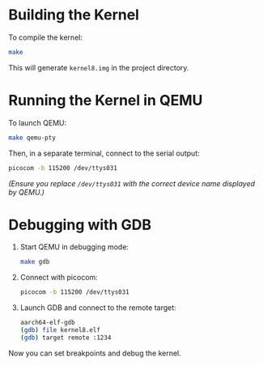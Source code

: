 # Building the Kernel
To compile the kernel:
```sh
make
```
This will generate `kernel8.img` in the project directory.

# Running the Kernel in QEMU
To launch QEMU:
```sh
make qemu-pty
```
Then, in a separate terminal, connect to the serial output:
```sh
picocom -b 115200 /dev/ttys031
```
*(Ensure you replace `/dev/ttys031` with the correct device name displayed by QEMU.)*

# Debugging with GDB
1. Start QEMU in debugging mode:
   ```sh
   make gdb
   ```
2. Connect with picocom:
   ```sh
   picocom -b 115200 /dev/ttys031
   ```
3. Launch GDB and connect to the remote target:
   ```sh
   aarch64-elf-gdb
   (gdb) file kernel8.elf
   (gdb) target remote :1234
   ```
Now you can set breakpoints and debug the kernel.
